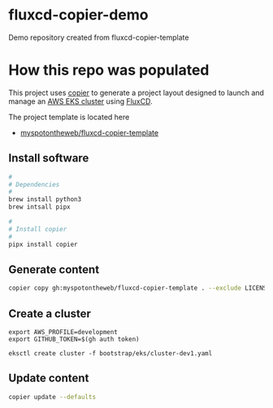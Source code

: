 # fluxcd-copier-demo

Demo repository created from fluxcd-copier-template

# How this repo was populated

This project uses [copier](https://copier.readthedocs.io/) to generate a project layout designed to launch and manage 
an [AWS EKS cluster](https://eksctl.io/) using [FluxCD](https://fluxcd.io/).

The project template is located here

* [myspotontheweb/fluxcd-copier-template](https://github.com/myspotontheweb/fluxcd-copier-template)

## Install software

```bash
#
# Dependencies
#
brew install python3
brew intsall pipx

#
# Install copier
#
pipx install copier
```

## Generate content

```bash
copier copy gh:myspotontheweb/fluxcd-copier-template . --exclude LICENSE --exclude README.md
```

## Create a cluster

```
export AWS_PROFILE=development
export GITHUB_TOKEN=$(gh auth token)

eksctl create cluster -f bootstrap/eks/cluster-dev1.yaml
```

## Update content

```bash
copier update --defaults
```
